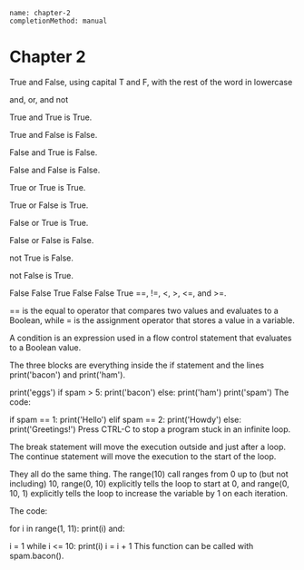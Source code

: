 ```ngMeta
name: chapter-2
completionMethod: manual
```
# Chapter 2
True and False, using capital T and F, with the rest of the word in lowercase

and, or, and not

True and True is True.

True and False is False.

False and True is False.

False and False is False.

True or True is True.

True or False is True.

False or True is True.

False or False is False.

not True is False.

not False is True.

False
False
True
False
False
True
==, !=, <, >, <=, and >=.

== is the equal to operator that compares two values and evaluates to a Boolean, while = is the assignment operator that stores a value in a variable.

A condition is an expression used in a flow control statement that evaluates to a Boolean value.

The three blocks are everything inside the if statement and the lines print('bacon') and print('ham').


print('eggs')
if spam > 5:
    print('bacon')
else:
    print('ham')
print('spam')
The code:


if spam == 1:
    print('Hello')
elif spam == 2:
    print('Howdy')
else:
    print('Greetings!')
Press CTRL-C to stop a program stuck in an infinite loop.

The break statement will move the execution outside and just after a loop. The continue statement will move the execution to the start of the loop.

They all do the same thing. The range(10) call ranges from 0 up to (but not including) 10, range(0, 10) explicitly tells the loop to start at 0, and range(0, 10, 1) explicitly tells the loop to increase the variable by 1 on each iteration.

The code:


for i in range(1, 11):
    print(i)
and:


i = 1
while i <= 10:
    print(i)
    i = i + 1
This function can be called with spam.bacon().